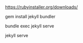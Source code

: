 https://rubyinstaller.org/downloads/

gem install jekyll bundler

bundle exec jekyll serve

jekyll serve